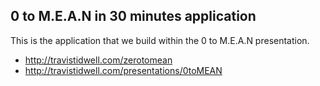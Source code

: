 0 to M.E.A.N in 30 minutes application
-------------------------------------
This is the application that we build within the 0 to M.E.A.N presentation.

  - http://travistidwell.com/zerotomean
  - http://travistidwell.com/presentations/0toMEAN
